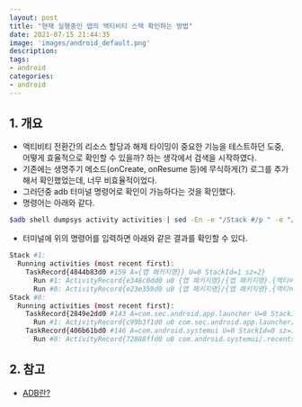 ```yaml
---
layout: post
title: "현재 실행중인 앱의 액티비티 스택 확인하는 방법"
date: 2021-07-15 21:44:35
image: 'images/android_default.png'
description:
tags:
- android
categories:
- android
---
```

## 1. 개요
- 액티비티 전환간의 리소스 할당과 해제 타이밍이 중요한 기능을 테스트하던 도중, 어떻게 효율적으로 확인할 수 있을까? 하는 생각에서 검색을 시작하였다.
- 기존에는 생명주기 메소드(onCreate, onResume 등)에 무식하게(?) 로그를 추가해서 확인했었는데, 너무 비효율적이었다.
- 그러던중 adb 터미널 명령어로 확인이 가능하다는 것을 확인했다.
- 명령어는 아래와 같다.

```bash
$adb shell dumpsys activity activities | sed -En -e "/Stack #/p " -e "/Running activities/,/Run #0/p"
```

- 터미널에 위의 명령어를 입력하면 아래와 같은 결과를 확인할 수 있다.

```bash
Stack #1:
  Running activities (most recent first):
    TaskRecord{4844b83d0 #159 A={앱 패키지명}} U=0 StackId=1 sz=2}
      Run #1: ActivityRecord{e348c0dd0 u0 {앱 패키지명}/{앱 패키지명}.{액티비티2} t159}
      Run #0: ActivityRecord{e23e359d0 u0 {앱 패키지명}/{앱 패키지명}.{액티비티1} t159}
Stack #0:
  Running activities (most recent first):
    TaskRecord{2849e2dd0 #143 A=com.sec.android.app.launcher U=0 StackId=0 sz=1}
      Run #1: ActivityRecord{c99b3f1d0 u0 com.sec.android.app.launcher/.activities.LauncherActivity t143}
    TaskRecord{406b61bd0 #146 A=com.android.systemui U=0 StackId=0 sz=1}
      Run #0: ActivityRecord{72888ffd0 u0 com.android.systemui/.recents.RecentsActivity t146}
```

## 2. 참고
- [ADB란?](https://developer.android.com/studio/command-line/adb?hl=ko)
